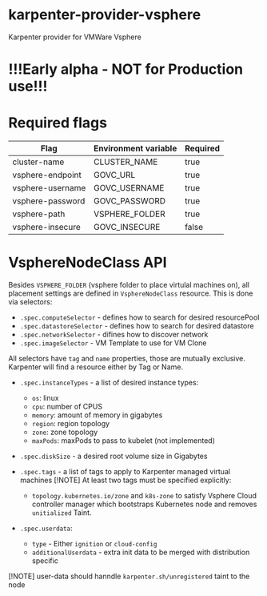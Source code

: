# karpenter-provider-vsphere

Karpenter provider for VMWare Vsphere

# !!!Early alpha - NOT for Production use!!!

# Required flags

| Flag             | Environment variable | Required |
|------------------|----------------------|----------|
| cluster-name     | CLUSTER_NAME         | true     |
| vsphere-endpoint | GOVC_URL             | true     |
| vsphere-username | GOVC_USERNAME        | true     |
| vsphere-password | GOVC_PASSWORD        | true     |
| vsphere-path     | VSPHERE_FOLDER       | true     |
| vsphere-insecure | GOVC_INSECURE        | false    |

# VsphereNodeClass API
Besides `VSPHERE_FOLDER` (vsphere folder to place virtulal machines on), all placement settings are defined in `VsphereNodeClass` resource. This is done via selectors:
* `.spec.computeSelector` - defines how to search for desired resourcePool
* `.spec.datastoreSelector` - defines how to search for desired datastore
* `.spec.networkSelector` - difines how to discover network
* `.spec.imageSelector` - VM Template to use for VM Clone

All selectors have `tag` and `name` properties, those are mutually exclusive. Karpenter will find a resource either by Tag or Name.

* `.spec.instanceTypes` - a list of desired instance types:
  - `os`: linux
  - `cpu`: number of CPUS
  - `memory`: amount of memory in gigabytes
  - `region`: region topology
  - `zone`: zone topology
  - `maxPods`: maxPods to pass to kubelet (not implemented)
* `.spec.diskSize` - a desired root volume size in Gigabytes

* `.spec.tags` - a list of tags to apply to Karpenter managed virtual machines
  [!NOTE]
  At least two tags must be specified explicitly:
  * `topology.kubernetes.io/zone` and `k8s-zone` to satisfy Vsphere Cloud controller manager which bootstraps Kubernetes node and removes `unitialized` Taint.


* `.spec.userdata`:
  - `type` - Either `ignition` or `cloud-config`
  - `additionalUserdata` - extra init data to be merged with distribution specific

[!NOTE] user-data should hanndle `karpenter.sh/unregistered` taint to the node
